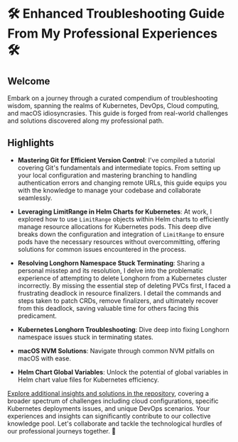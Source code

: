 
# 🛠️ Enhanced Troubleshooting Guide From My Professional Experiences 🛠️

## Welcome

Embark on a journey through a curated compendium of troubleshooting wisdom, spanning the realms of Kubernetes, DevOps, Cloud computing, and macOS idiosyncrasies. This guide is forged from real-world challenges and solutions discovered along my professional path.

## Highlights

- **Mastering Git for Efficient Version Control**: I've compiled a tutorial covering Git's fundamentals and intermediate topics. From setting up your local configuration and mastering branching to handling authentication errors and changing remote URLs, this guide equips you with the knowledge to manage your codebase and collaborate seamlessly.

- **Leveraging LimitRange in Helm Charts for Kubernetes**: At work, I explored how to use `LimitRange` objects within Helm charts to efficiently manage resource allocations for Kubernetes pods. This deep dive breaks down the configuration and integration of `LimitRange` to ensure pods have the necessary resources without overcommitting, offering solutions for common issues encountered in the process.

- **Resolving Longhorn Namespace Stuck Terminating**: Sharing a personal misstep and its resolution, I delve into the problematic experience of attempting to delete Longhorn from a Kubernetes cluster incorrectly. By missing the essential step of deleting PVCs first, I faced a frustrating deadlock in resource finalizers. I detail the commands and steps taken to patch CRDs, remove finalizers, and ultimately recover from this deadlock, saving valuable time for others facing this predicament.

- **Kubernetes Longhorn Troubleshooting**: Dive deep into fixing Longhorn namespace issues stuck in terminating states.

- **macOS NVM Solutions**: Navigate through common NVM pitfalls on macOS with ease.

- **Helm Chart Global Variables**: Unlock the potential of global variables in Helm chart value files for Kubernetes efficiency.



[Explore additional insights and solutions in the repository](https://github.com/victorwokili/Troubleshooting), covering a broader spectrum of challenges including cloud configurations, specific Kubernetes deployments issues, and unique DevOps scenarios. Your experiences and insights can significantly contribute to our collective knowledge pool. Let's collaborate and tackle the technological hurdles of our professional journeys together. 🚀
